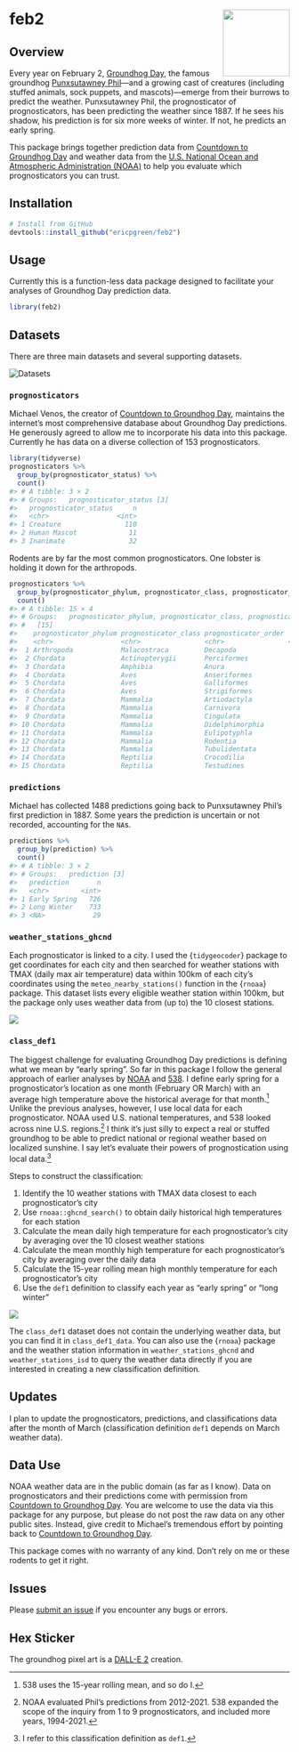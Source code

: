 
<!-- README.md is generated from README.Rmd -->

# feb2 <img src="man/figures/hex.png" align="right" alt="" width="120" />

## Overview

Every year on February 2, [Groundhog
Day](https://en.wikipedia.org/wiki/Groundhog_Day), the famous groundhog
[Punxsutawney Phil](https://en.wikipedia.org/wiki/Punxsutawney_Phil)—and
a growing cast of creatures (including stuffed animals, sock puppets,
and mascots)—emerge from their burrows to predict the weather.
Punxsutawney Phil, the prognosticator of prognosticators, has been
predicting the weather since 1887. If he sees his shadow, his prediction
is for six more weeks of winter. If not, he predicts an early spring.

This package brings together prediction data from [Countdown to
Groundhog Day](https://countdowntogroundhogday.com/) and weather data
from the [U.S. National Ocean and Atmospheric Administration
(NOAA)](https://www.noaa.gov/) to help you evaluate which
prognosticators you can trust.

## Installation

``` r
# Install from GitHub
devtools::install_github("ericpgreen/feb2")
```

## Usage

Currently this is a function-less data package designed to facilitate
your analyses of Groundhog Day prediction data.

``` r
library(feb2)
```

## Datasets

There are three main datasets and several supporting datasets.

![Datasets](man/figures/feb2%20data.png)

### `prognosticators`

Michael Venos, the creator of [Countdown to Groundhog
Day](https://countdowntogroundhogday.com/), maintains the internet’s
most comprehensive database about Groundhog Day predictions. He
generously agreed to allow me to incorporate his data into this package.
Currently he has data on a diverse collection of 153 prognosticators.

``` r
library(tidyverse)
prognosticators %>%
  group_by(prognosticator_status) %>%
  count()
#> # A tibble: 3 × 2
#> # Groups:   prognosticator_status [3]
#>   prognosticator_status     n
#>   <chr>                 <int>
#> 1 Creature                110
#> 2 Human Mascot             11
#> 3 Inanimate                32
```

Rodents are by far the most common prognosticators. One lobster is
holding it down for the arthropods.

``` r
prognosticators %>%
  group_by(prognosticator_phylum, prognosticator_class, prognosticator_order) %>%
  count()
#> # A tibble: 15 × 4
#> # Groups:   prognosticator_phylum, prognosticator_class, prognosticator_order
#> #   [15]
#>    prognosticator_phylum prognosticator_class prognosticator_order     n
#>    <chr>                 <chr>                <chr>                <int>
#>  1 Arthropoda            Malacostraca         Decapoda                 1
#>  2 Chordata              Actinopterygii       Perciformes              1
#>  3 Chordata              Amphibia             Anura                    1
#>  4 Chordata              Aves                 Anseriformes             2
#>  5 Chordata              Aves                 Galliformes              1
#>  6 Chordata              Aves                 Strigiformes             1
#>  7 Chordata              Mammalia             Artiodactyla             1
#>  8 Chordata              Mammalia             Carnivora                9
#>  9 Chordata              Mammalia             Cingulata                1
#> 10 Chordata              Mammalia             Didelphimorphia          3
#> 11 Chordata              Mammalia             Eulipotyphla             7
#> 12 Chordata              Mammalia             Rodentia               121
#> 13 Chordata              Mammalia             Tubulidentata            1
#> 14 Chordata              Reptilia             Crocodilia               2
#> 15 Chordata              Reptilia             Testudines               1
```

### `predictions`

Michael has collected 1488 predictions going back to Punxsutawney Phil’s
first prediction in 1887. Some years the prediction is uncertain or not
recorded, accounting for the `NA`s.

``` r
predictions %>%
  group_by(prediction) %>%
  count()
#> # A tibble: 3 × 2
#> # Groups:   prediction [3]
#>   prediction       n
#>   <chr>        <int>
#> 1 Early Spring   726
#> 2 Long Winter    733
#> 3 <NA>            29
```

### `weather_stations_ghcnd`

Each prognosticator is linked to a city. I used the {`tidygeocoder`}
package to get coordinates for each city and then searched for weather
stations with TMAX (daily max air temperature) data within 100km of each
city’s coordinates using the `meteo_nearby_stations()` function in the
{`rnoaa`} package. This dataset lists every eligible weather station
within 100km, but the package only uses weather data from (up to) the 10
closest stations.

![](man/figures/README-map2-1.png)<!-- -->

### `class_def1`

The biggest challenge for evaluating Groundhog Day predictions is
defining what we mean by “early spring”. So far in this package I follow
the general approach of earlier analyses by
[NOAA](https://www.ncei.noaa.gov/news/groundhog-day-forecasts-and-climate-history)
and
[538](https://fivethirtyeight.com/features/groundhogs-do-not-make-good-meteorologists/).
I define early spring for a prognosticator’s location as one month
(February OR March) with an average high temperature above the
historical average for that month.[^1] Unlike the previous analyses,
however, I use local data for each prognosticator. NOAA used U.S.
national temperatures, and 538 looked across nine U.S. regions.[^2] I
think it’s just silly to expect a real or stuffed groundhog to be able
to predict national or regional weather based on localized sunshine. I
say let’s evaluate their powers of prognostication using local data.[^3]

Steps to construct the classification:

1.  Identify the 10 weather stations with TMAX data closest to each
    prognosticator’s city
2.  Use `rnoaa::ghcnd_search()` to obtain daily historical high
    temperatures for each station
3.  Calculate the mean daily high temperature for each prognosticator’s
    city by averaging over the 10 closest weather stations
4.  Calculate the mean monthly high temperature for each
    prognosticator’s city by averaging over the daily data
5.  Calculate the 15-year rolling mean high monthly temperature for each
    prognosticator’s city
6.  Use the `def1` definition to classify each year as “early spring” or
    “long winter”

![](man/figures/README-Gobbler-1.png)<!-- -->

The `class_def1` dataset does not contain the underlying weather data,
but you can find it in `class_def1_data`. You can also use the {`rnoaa`}
package and the weather station information in `weather_stations_ghcnd`
and `weather_stations_isd` to query the weather data directly if you are
interested in creating a new classification definition.

## Updates

I plan to update the prognosticators, predictions, and classifications
data after the month of March (classification definition `def1` depends
on March weather data).

## Data Use

NOAA weather data are in the public domain (as far as I know). Data on
prognosticators and their predictions come with permission from
[Countdown to Groundhog Day](https://countdowntogroundhogday.com/). You
are welcome to use the data via this package for any purpose, but please
do not post the raw data on any other public sites. Instead, give credit
to Michael’s tremendous effort by pointing back to [Countdown to
Groundhog Day](https://countdowntogroundhogday.com/).

This package comes with no warranty of any kind. Don’t rely on me or
these rodents to get it right.

## Issues

Please [submit an issue](https://github.com/ericpgreen/feb2/issues) if
you encounter any bugs or errors.

## Hex Sticker

The groundhog pixel art is a [DALL-E 2](https://openai.com/dall-e-2/)
creation.

[^1]: 538 uses the 15-year rolling mean, and so do I.

[^2]: NOAA evaluated Phil’s predictions from 2012-2021. 538 expanded the
    scope of the inquiry from 1 to 9 prognosticators, and included more
    years, 1994-2021.

[^3]: I refer to this classification definition as `def1`.
